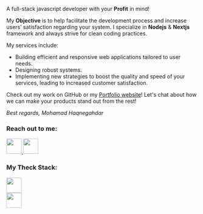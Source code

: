 
A full-stack javascript developer with your **Profit** in mind! 

My **Objective** is to help facilitate the development process and increase users’ satisfaction regarding your system. I specialize in **Nodejs** & **Nextjs** framework and always strive for clean coding practices. 

My services include:

- Building efficient and responsive web applications tailored to user needs.
- Designing robust systems.
- Implementing new strategies to boost the quality and speed of your services, leading to increased customer satisfaction.


Check out my work on GitHub or my [Portfolio website](https://mhaqnegahdar.site/)!
Let's chat about how we can make your products stand out from the rest!

*Best regards, Mohamad Haqnegahdar*

</p>
<!--*Contacts -->
<h3 align="left">Reach out to me:</h3>
<p align="left">
    <a href="https://www.linkedin.com/in/mhaqnegahdar/" target="blank" alt="Linkdin" >
            <img height="40" src="https://skillicons.dev/icons?i=linkedin" />
    </a> 
 <a href="mailto:mhaqnegahdar@gmail.com" target="blank" alt="Gmail">
            <img height="40" src="https://skillicons.dev/icons?i=gmail" />
    </a>
</p>

<!--*Skills -->
<h3 align="left">My Theck Stack:</h3>
<p align="left">
  <a href="https://skillicons.dev">
    <img height="40" src="https://skillicons.dev/icons?i=react,nextjs,nodejs,mongodb,postgres,prisma,ts" /></br>
    <img height="40" src="https://skillicons.dev/icons?i=redux,tailwind,rabbitmq,sequelize,jest,git,docker" /></br>
  </a>
</p>

